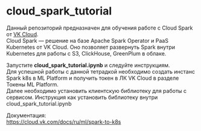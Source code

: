 # cloud_spark_tutorial

Данный репозиторий предназначен для обучения работе с Cloud Spark от [VK Cloud](https://cloud.vk.com/).  
Cloud Spark — решение на базе Apache Spark Operator и PaaS Kubernetes от VK Cloud. 
Оно позволяет развернуть Spark внутри Kubernetes для работы с S3, ClickHouse, GreenPlum в облаке.  
  
Запустите **cloud_spark_tutorial.ipynb** и следуйте инструкциям.   
Для успешной работы с данной тетрадкой необходимо создать инстанс Spark k8s в ML Platform и получить токен в ЛК VK Cloud в разделе Токены ML Platform.  
Далее необходимо установить клиентскую библиотеку для работы с сервисом. Инструкция как установить библиотеку внутри cloud_spark_tutorial.ipynb  

Документация:  
https://cloud.vk.com/docs/ru/ml/spark-to-k8s  

